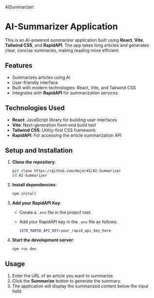 AISummarizer:

# AI-Summarizer Application

This is an AI-powered summarizer application built using **React**, **Vite**, **Tailwind CSS**, and **RapidAPI**. The app takes long articles and generates clear, concise summaries, making reading more efficient.

## Features

- Summarizes articles using AI
- User-friendly interface
- Built with modern technologies: React, Vite, and Tailwind CSS
- Integrates with **RapidAPI** for summarization services

## Technologies Used

- **React**: JavaScript library for building user interfaces
- **Vite**: Next-generation front-end build tool
- **Tailwind CSS**: Utility-first CSS framework
- **RapidAPI**: For accessing the article summarization API

## Setup and Installation

1. **Clone the repository**:

    ```bash
    git clone https://github.com/Hajer45/AI-Summarizer
    cd AI-Summarizer
    ```

2. **Install dependencies**:

    ```bash
    npm install
    ```

3. **Add your RapidAPI Key**:

   - Create a `.env` file in the project root.
   - Add your RapidAPI key in the `.env` file as follows:

     ```bash
     VITE_RAPID_API_KEY=your_rapid_api_key_here
     ```

4. **Start the development server**:

    ```bash
    npm run dev
    ```


## Usage

1. Enter the URL of an article you want to summarize.
2. Click the **Summarize** button to generate the summary.
3. The application will display the summarized content below the input field.

